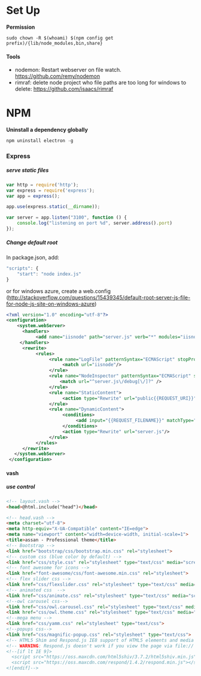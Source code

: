 # Set Up

**Permission**
```
sudo chown -R $(whoami) $(npm config get prefix)/{lib/node_modules,bin,share}
```

#### Tools

* nodemon: Restart webserver on file watch. https://github.com/remy/nodemon
* rimraf: delete node project who file paths are too long for windows to delete: https://github.com/isaacs/rimraf

# NPM

**Uninstall a dependency globally**

```javascript
npm uninstall electron -g
```

### Express

##### serve static files

```javascript
var http = require('http');
var express = require('express');
var app = express();

app.use(express.static(__dirname));

var server = app.listen("3100", function () {
	console.log("listening on port %d", server.address().port)
});
```

##### Change default root

In package.json, add:

```javascript
"scripts": {
    "start": "node index.js"
}
```

or for windows azure, create a web.config (http://stackoverflow.com/questions/15439345/default-root-server-js-file-for-node-js-site-on-windows-azure)

```xml
<?xml version="1.0" encoding="utf-8"?>
<configuration>
    <system.webServer>         
      <handlers>
           <add name="iisnode" path="server.js" verb="*" modules="iisnode"/>
     </handlers>
      <rewrite>
           <rules>
                <rule name="LogFile" patternSyntax="ECMAScript" stopProcessing="true">
                     <match url="iisnode"/>
                </rule>
                <rule name="NodeInspector" patternSyntax="ECMAScript" stopProcessing="true">                    
                    <match url="^server.js\/debug[\/]?" />
                </rule>
                <rule name="StaticContent">
                     <action type="Rewrite" url="public{{REQUEST_URI}}"/>
                </rule>
                <rule name="DynamicContent">
                     <conditions>
                          <add input="{{REQUEST_FILENAME}}" matchType="IsFile" negate="True"/>
                     </conditions>
                     <action type="Rewrite" url="server.js"/>
                </rule>
           </rules>
      </rewrite>
   </system.webServer>
 </configuration>
```

#### vash

##### use control

```html
<!-- layout.vash -->
<head>@html.include("head")</head>

<!-- head.vash -->
<meta charset="utf-8">
<meta http-equiv="X-UA-Compatible" content="IE=edge">
<meta name="viewport" content="width=device-width, initial-scale=1">
<title>assan - Professional theme</title>
<!-- Bootstrap -->
<link href="bootstrap/css/bootstrap.min.css" rel="stylesheet">
<!-- custom css (blue color by default) -->
<link href="css/style.css" rel="stylesheet" type="text/css" media="screen">     
<!-- font awesome for icons -->
<link href="font-awesome/css/font-awesome.min.css" rel="stylesheet">
<!-- flex slider css -->
<link href="css/flexslider.css" rel="stylesheet" type="text/css" media="screen">
<!-- animated css  -->
<link href="css/animate.css" rel="stylesheet" type="text/css" media="screen">
<!--owl carousel css-->
<link href="css/owl.carousel.css" rel="stylesheet" type="text/css" media="screen">
<link href="css/owl.theme.css" rel="stylesheet" type="text/css" media="screen">
<!--mega menu -->
<link href="css/yamm.css" rel="stylesheet" type="text/css">
<!--popups css-->
<link href="css/magnific-popup.css" rel="stylesheet" type="text/css">
<!-- HTML5 Shim and Respond.js IE8 support of HTML5 elements and media queries -->
<!-- WARNING: Respond.js doesn't work if you view the page via file:// -->
<!--[if lt IE 9]>
  <script src="https://oss.maxcdn.com/html5shiv/3.7.2/html5shiv.min.js"></script>
  <script src="https://oss.maxcdn.com/respond/1.4.2/respond.min.js"></script>
<![endif]-->

```
